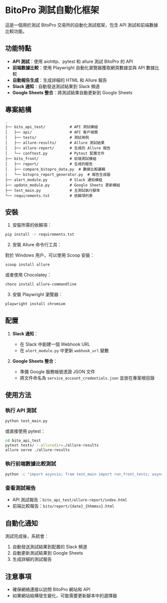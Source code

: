 # BitoPro 測試自動化框架

這是一個用於測試 BitoPro 交易所的自動化測試框架，包含 API 測試和前端數據比較功能。

## 功能特點

- **API 測試**：使用 aiohttp、pytest 和 allure 測試 BitoPro 的 API
- **前端數據比較**：使用 Playwright 自動化瀏覽器獲取網頁數據並與 API 數據比較
- **自動報告生成**：生成詳細的 HTML 和 Allure 報告
- **Slack 通知**：自動發送測試結果到 Slack 頻道
- **Google Sheets 整合**：將測試結果自動更新到 Google Sheets

## 專案結構

```
.
├── bito_api_test/           # API 測試模組
│   ├── api/                 # API 客戶端類
│   ├── tests/               # 測試用例
│   ├── allure-results/      # Allure 測試結果
│   ├── allure-report/       # 生成的 Allure 報告
│   └── conftest.py          # Pytest 配置文件
├── bito_front/              # 前端測試模組
│   ├── report/              # 生成的報告
│   ├── compare_bitopro_data.py  # 數據比較邏輯
│   └── bitopro_report_generator.py  # 報告生成器
├── alert_module.py          # Slack 通知模組
├── update_module.py         # Google Sheets 更新模組
├── test_main.py             # 主測試執行腳本
└── requirements.txt         # 依賴項列表
```

## 安裝

1. 安裝所需的依賴項：

```bash
pip install -r requirements.txt
```

2. 安裝 Allure 命令行工具：

對於 Windows 用戶，可以使用 Scoop 安裝：

```bash
scoop install allure
```

或者使用 Chocolatey：

```bash
choco install allure-commandline
```

3. 安裝 Playwright 瀏覽器：

```bash
playwright install chromium
```

## 配置

1. **Slack 通知**：

   - 在 Slack 中創建一個 Webhook URL
   - 在 `alert_module.py` 中更新 `webhook_url` 變數
2. **Google Sheets 整合**：

   - 準備 Google 服務帳號憑證 JSON 文件
   - 將文件命名為 `service_account_credentials.json` 並放在專案根目錄

## 使用方法

### 執行 API 測試

```bash
python test_main.py
```

或直接使用 pytest：

```bash
cd bito_api_test
pytest tests/ --alluredir=./allure-results
allure serve ./allure-results
```

### 執行前端數據比較測試

```bash
python -c "import asyncio; from test_main import run_front_tests; asyncio.run(run_front_tests())"
```

### 查看測試報告

- API 測試報告：`bito_api_test/allure-report/index.html`
- 前端比較報告：`bito/report/{date}_{hhmmss}.html`

## 自動化通知

測試完成後，系統會：

1. 自動發送測試結果到配置的 Slack 頻道
2. 自動更新測試結果到 Google Sheets
3. 生成詳細的測試報告

## 注意事項

- 確保網絡連接以訪問 BitoPro 網站和 API
- 如果網站結構發生變化，可能需要更新腳本中的選擇器
